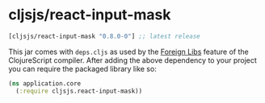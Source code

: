 # cljsjs/react-input-mask

[](dependency)
```clojure
[cljsjs/react-input-mask "0.8.0-0"] ;; latest release
```
[](/dependency)

This jar comes with `deps.cljs` as used by the [Foreign Libs][flibs] feature
of the ClojureScript compiler. After adding the above dependency to your project
you can require the packaged library like so:

```clojure
(ns application.core
  (:require cljsjs.react-input-mask))
```

[flibs]: https://clojurescript.org/reference/packaging-foreign-deps
